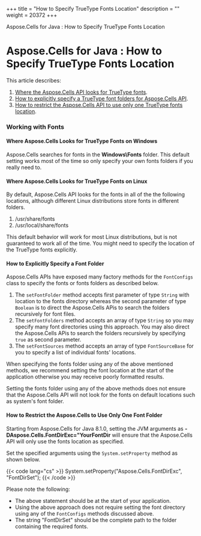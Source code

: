 +++
title = "How to Specify TrueType Fonts Location" 
description = "" 
weight = 20372 
+++

Aspose.Cells for Java : How to Specify TrueType Fonts Location  

# Aspose.Cells for Java : How to Specify TrueType Fonts Location


This article describes:

1.  [Where the Aspose.Cells API looks for TrueType fonts](https://docs2.aspose.com/cells/java/developerguide/technicalarticles/renderingandprinting/asposecellsfontusage/how+to+specify+truetype+fonts+location).
2.  [How to explicitly specify a TrueType font folders for Aspose.Cells API](https://docs2.aspose.com/cells/java/developerguide/technicalarticles/renderingandprinting/asposecellsfontusage/how+to+specify+truetype+fonts+location).
3.  [How to restrict the Aspose.Cells API to use only one TrueType fonts location](https://docs2.aspose.com/cells/java/developerguide/technicalarticles/renderingandprinting/asposecellsfontusage/how+to+specify+truetype+fonts+location).

### Working with Fonts

#### Where Aspose.Cells Looks for TrueType Fonts on Windows

Aspose.Cells searches for fonts in the **Windows\\Fonts** folder. This default setting works most of the time so only specify your own fonts folders if you really need to.

#### Where Aspose.Cells Looks for TrueType Fonts on Linux

By default, Aspose.Cells API looks for the fonts in all of the the following locations, although different Linux distributions store fonts in different folders.

1.  /usr/share/fonts
2.  /usr/local/share/fonts

This default behavior will work for most Linux distributions, but is not guaranteed to work all of the time. You might need to specify the location of the TrueType fonts explicitly.

#### How to Explicitly Specify a Font Folder

Aspose.Cells APIs have exposed many factory methods for the `FontConfigs` class to specify the fonts or fonts folders as described below.

1.  The `setFontFolder` method accepts first parameter of type `String` with location to the fonts directory whereas the second parameter of type `Boolean` is to direct the Aspose.Cells APis to search the folders recursively for font files.
2.  The `setFontFolders` method accepts an array of type `String` so you may specify many font directories using this approach. You may also direct the Aspose.Cells APis to search the folders recursively by specifying `true` as second parameter.
3.  The `setFontSources` method accepts an array of type `FontSourceBase` for you to specify a list of individual fonts' locations.

When specifying the fonts folder using any of the above mentioned methods, we recommend setting the font location at the start of the application otherwise you may receive poorly formatted results.

Setting the fonts folder using any of the above methods does not ensure that the Aspose.Cells API will not look for the fonts on default locations such as system's font folder.

#### How to Restrict the Aspose.Cells to Use Only One Font Folder

Starting from Aspose.Cells for Java 8.1.0, setting the JVM arguments as **\-DAspose.Cells.FontDirExc="YourFontDir** will ensure that the Aspose.Cells API will only use the fonts location as specified.

Set the specified arguments using the `System.setProperty` method as shown below.

{{< code lang="cs" >}}
System.setProperty("Aspose.Cells.FontDirExc", "FontDirSet");
{{< /code >}}

Please note the following:

*   The above statement should be at the start of your application.
*   Using the above approach does not require setting the font directory using any of the `FontConfigs` methods discussed above.
*   The string "FontDirSet" should be the complete path to the folder containing the required fonts.

